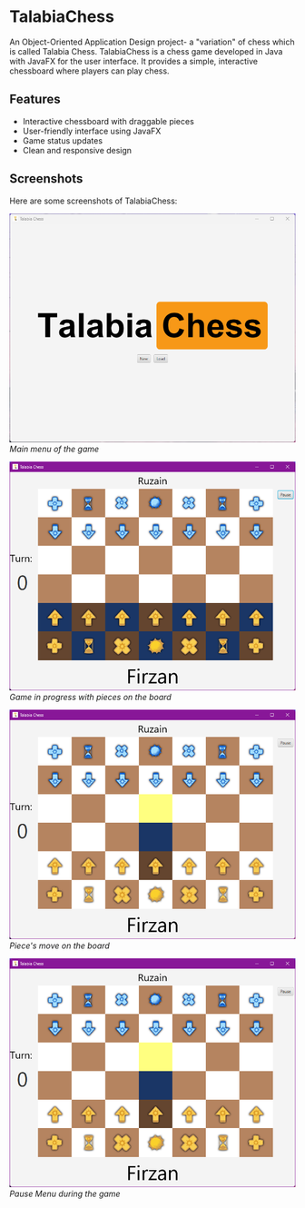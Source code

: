# TalabiaChess
An Object-Oriented Application Design project- a "variation" of chess which is called Talabia Chess. TalabiaChess is a chess game developed in Java with JavaFX for the user interface. It provides a simple, interactive chessboard where players can play chess.

## Features

- Interactive chessboard with draggable pieces
- User-friendly interface using JavaFX
- Game status updates
- Clean and responsive design

## Screenshots

Here are some screenshots of TalabiaChess:

![Main Menu](Screenshots/menu.png)  
*Main menu of the game*

![Game In Progress](Screenshots/game1.png)  
*Game in progress with pieces on the board*

![Move](Screenshots/move.png)  
*Piece's move on the board*

![Pause](Screenshots/move.png)  
*Pause Menu during the game*
